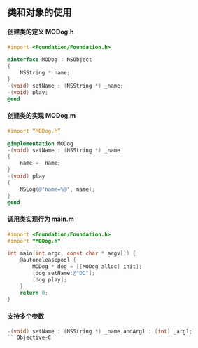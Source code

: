 
## 类和对象的使用

#### 创建类的定义 MODog.h

```Objective-C
#import <Foundation/Foundation.h>

@interface MODog : NSObject
{
    NSString * name;
}
-(void) setName : (NSString *) _name;
-(void) play;
@end
```

#### 创建类的实现 MODog.m

```Objective-C
#import “MODog.h”

@implementation MODog
-(void) setName : (NSString *) _name
{
    name = _name;
}
-(void) play
{
    NSLog(@"name=%@", name);
}
@end
```

#### 调用类实现行为 main.m

```Objective-C
#import <Foundation/Foundation.h>
#import "MODog.h"

int main(int argc, const char * argv[]) {
    @autoreleasepool {
        MODog * dog = [[MODog alloc] init];
        [dog setName:@"DD"];
        [dog play];
    }
    return 0;
}
```

#### 支持多个参数

```Objective-C
-(void) setName : (NSString *) _name andArg1 : (int) _arg1;
```Objective-C
```

